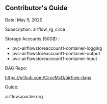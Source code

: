 ## Contributor's Guide
Date: May 5, 2020

Subscription: airflow_rg_circe

Storage Accounts (50GB) : 
 
* pvc-airflowstoreaccount1-container-logging
* pvc-airflowstoreaccount1-container-output
* pvc-airflowstoreaccount1-container-input

DAG Repo: 

https://github.com/CirceMcD/airflow-dags

Guide: 

airflow.apache.org

